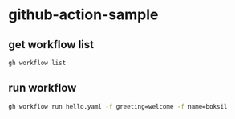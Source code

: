# github-action-sample

## get workflow list

```sh
gh workflow list
```

## run workflow

```sh
gh workflow run hello.yaml -f greeting=welcome -f name=boksil
```